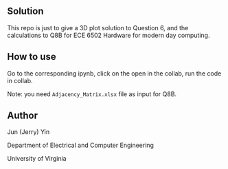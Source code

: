 ## Solution
This repo is just to give a 3D plot solution to Question 6, and the calculations to Q8B for ECE 6502 Hardware for modern day computing.

## How to use
Go to the corresponding ipynb, click on the open in the collab, run the code in collab.

Note: you need `Adjacency_Matrix.xlsx` file as input for Q8B.

## Author
Jun (Jerry) Yin

Department of Electrical and Computer Engineering

University of Virginia

